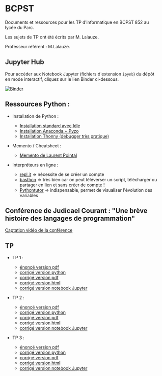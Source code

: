 # BCPST

Documents et ressources pour les TP d'informatique en BCPST 852 au lycée du Parc.

Les sujets de TP ont été écrits par M. Lalauze.

Professeur référent : M.Lalauze.

## Jupyter Hub

Pour accéder aux Notebook Jupyter (fichiers d'extension `ipynb`) du dépôt en mode interactif, cliquez sur le lien Binder ci-dessous.

[![Binder](https://mybinder.org/badge_logo.svg)](https://mybinder.org/v2/gh/frederic-junier/BCPST/master)

## Ressources Python :

* Installation de Python :
  - [Installation standard avec Idle](https://www.python.org/downloads/)
  - [Installation Anaconda + Pyzo](https://pyzo.org/start.html)
  - [Installation Thonny (debugger très pratique)](https://thonny.org/)

* Memento / Cheatsheet :
  - [Memento de Laurent Pointal](https://perso.limsi.fr/pointal/_media/python:cours:mementopython3.pdf)
  
* Interpréteurs en ligne :
  - [repl.it](https://repl.it/languages/python3)  => nécessite de se créer un compte
  - [basthon](https://python.infobrisson.fr/) => très bien car on peut téléverser un script, télécharger ou partager en lien et sans créer de compte !
  - [Pythontutor](http://pythontutor.com/)  => indispensable, permet de visualiser l'évolution des variables


## Conférence de Judicael Courant : "Une brève histoire des langages de programmation"

[Captation vidéo de la conférence](https://tube.ac-lyon.fr/videos/watch/2f7065e3-13c7-432c-80cc-94e769d38272)


## TP

* TP 1 :
  - [énoncé version pdf](TP1/01_Premiers_pas.pdf)
  - [corrigé version python](TP1/TP1_BCPST_852.py)
  - [corrigé version pdf](TP1/TP1_BCPST_852.pdf)
  - [corrigé version html](TP1/TP1_BCPST_852.html)
  - [corrigé version notebook Jupyter](https://mybinder.org/v2/gh/frederic-junier/BCPST/master?filepath=TP1/TP1_BCPST_852.ipynb)


* TP 2 :
  - [énoncé version pdf](TP2/03_Tests_Boucles.pdf)
  - [corrigé version python](TP2/BCPST_852_TP2.py)
  - [corrigé version pdf](TP2/BCPST_852_TP2.pdf)
  - [corrigé version html](TP2/BCPST_852_TP2.html)
  - [corrigé version notebook Jupyter](https://mybinder.org/v2/gh/frederic-junier/BCPST/master?filepath=TP2/BCPST_852_TP2.ipynb)


* TP 3 :
  - [énoncé version pdf](TP3/I05_Listes.pdf)
  - [corrigé version python](TP3/TP_Listes_852_2016-2017.py)
  - [corrigé version pdf](TP3/TP_Listes_852_2016-2017.pdf)
  - [corrigé version html](TP3/TP_Listes_852_2016-2017.html)
  - [corrigé version notebook Jupyter](https://mybinder.org/v2/gh/frederic-junier/BCPST/master?filepath=TP3/TP_Listes_852_2016-2017.ipynb)

<!--
* TP 4 :
  - [énoncé version pdf](TP4/06_Chaines.pdf)
  - [corrigé version python](TP4/852-correc-TPchaines-2016-md.py)
  - [corrigé version pdf](TP4/852-correc-TPchaines-2016-md.pdf)
  - [corrigé version html](TP4/852-correc-TPchaines-2016-md.html)
  
* TP 5 :
  - [énoncé version pdf](TP5/08_Tris.pdf)
  - [corrigé version python](TP5/852-correc-TPtris-2018-md.py)
  - [corrigé version pdf](TP5/852-correc-TPtris-2018-md.pdf)
  - [corrigé version html](TP5/852-correc-TPtris-2018-md.html)

* TP 6 :
  - [énoncé version pdf](TP6/10_Simulations.pdf)
  - [corrigé version python](TP6/852-correc-TPSimulation-2017-md.py)
  - [corrigé version pdf](TP6/852-correc-TPSimulation-2017.pdf)
  - [corrigé version html](TP6/852-correc-TPSimulation-2017.html)
  
* TP 7 :
  - [énoncé version pdf](TP7/TP07_Fichiers.pdf)
  - [ressources](https://github.com/frederic-junier/BCPST/tree/master/TP7/ressources)
  - [corrigé version python](TP7/852-correc-TPfichiers-2017-md.py)
  - [corrigé version pdf](TP7/852-correc-TPfichiers-2017-.pdf)
  - [corrigé version markdown html](TP7/852-correc-TPfichiers-2017-git.md)
  - [corrigé version diaporama html](TP7/852-correc-TPfichiers-2017-slidy.html)
  
* TP 10 Images :
  - [énoncé version pdf](TP10_Images/10_Images_numpy.pdf)
  - [ressources](https://github.com/frederic-junier/BCPST/tree/master/TP10_Images/Corrige)
  - [corrigé version python](TP10_Images/Corrige/TP_Images_2020.py)
  - [corrigé version pdf](TP10_Images/Corrige/TP_Images_2020.pdf)
  - [corrigé version html](TP10_Images/Corrige/TP_Images_2020.html)
  - [corrigé version Jupyter Notebook](https://mybinder.org/v2/gh/frederic-junier/BCPST/master?filepath=TP10_Images/Corrige/TP_Images_2020.ipynb)
 
 -->
